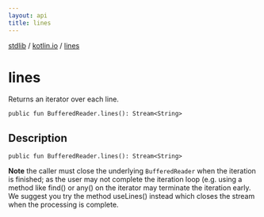 ```yaml
---
layout: api
title: lines
---
```

[stdlib](../index.html) / [kotlin.io](index.html) / [lines](lines.html)

# lines
Returns an iterator over each line.
```
public fun BufferedReader.lines(): Stream<String>
```
## Description
```
public fun BufferedReader.lines(): Stream<String>
```
<b>Note</b> the caller must close the underlying <code>BufferedReader</code>
when the iteration is finished; as the user may not complete the iteration loop (e.g. using a method like find() or any() on the iterator
may terminate the iteration early.
<br>
We suggest you try the method useLines() instead which closes the stream when the processing is complete.


